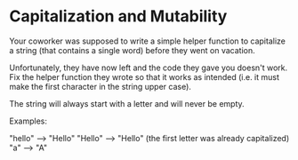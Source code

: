 # Capitalization and Mutability

Your coworker was supposed to write a simple helper function to capitalize a string (that contains a single word) before they went on vacation.

Unfortunately, they have now left and the code they gave you doesn't work. Fix the helper function they wrote so that it works as intended (i.e. it must make the first character in the string upper case).

The string will always start with a letter and will never be empty.

Examples:

"hello" --> "Hello"
"Hello" --> "Hello" (the first letter was already capitalized)
"a"     --> "A"
